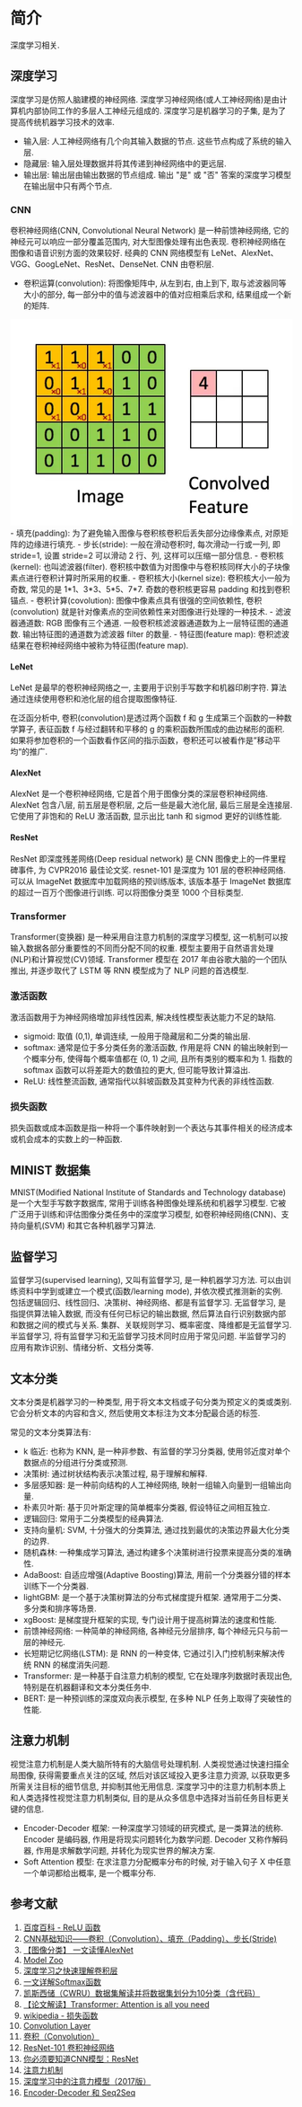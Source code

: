 # 简介
深度学习相关.

## 深度学习
深度学习是仿照人脑建模的神经网络. 深度学习神经网络(或人工神经网络)是由计算机内部协同工作的多层人工神经元组成的. 深度学习是机器学习的子集, 是为了提高传统机器学习技术的效率.
- 输入层: 人工神经网络有几个向其输入数据的节点. 这些节点构成了系统的输入层.
- 隐藏层: 输入层处理数据并将其传递到神经网络中的更远层.
- 输出层: 输出层由输出数据的节点组成. 输出 "是" 或 "否" 答案的深度学习模型在输出层中只有两个节点.

### CNN 
卷积神经网络(CNN, Convolutional Neural Network) 是一种前馈神经网络, 它的神经元可以响应一部分覆盖范围内, 对大型图像处理有出色表现. 卷积神经网络在图像和语音识别方面的效果较好. 经典的 CNN 网络模型有 LeNet、AlexNet、VGG、GoogLeNet、ResNet、DenseNet. CNN 由卷积层.
- 卷积运算(convolution): 将图像矩阵中, 从左到右, 由上到下, 取与滤波器同等大小的部分, 每一部分中的值与滤波器中的值对应相乘后求和, 结果组成一个新的矩阵.
<img src="../img/cnn_convolution.webp">
- 填充(padding): 为了避免输入图像与卷积核卷积后丢失部分边缘像素点, 对原矩阵的边缘进行填充.
- 步长(stride): 一般在滑动卷积时, 每次滑动一行或一列, 即 stride=1, 设置 stride=2 可以滑动 2 行、列, 这样可以压缩一部分信息.
- 卷积核(kernel): 也叫滤波器(filter). 卷积核中数值为对图像中与卷积核同样大小的子块像素点进行卷积计算时所采用的权重.
- 卷积核大小(kernel size): 卷积核大小一般为奇数, 常见的是 1*1、3*3、5*5、7*7. 奇数的卷积核更容易 padding 和找到卷积锚点.
- 卷积计算(covolution): 图像中像素点具有很强的空间依赖性, 卷积(convolution) 就是针对像素点的空间依赖性来对图像进行处理的一种技术.
- 滤波器通道数: RGB 图像有三个通道. 一般卷积核滤波器通道数为上一层特征图的通道数. 输出特征图的通道数为滤波器 filter 的数量.
- 特征图(feature map): 卷积滤波结果在卷积神经网络中被称为特征图(feature map).

#### LeNet 
LeNet 是最早的卷积神经网络之一, 主要用于识别手写数字和机器印刷字符. 算法通过连续使用卷积和池化层的组合提取图像特征.

在泛函分析中, 卷积(convolution)是透过两个函数 f 和 g 生成第三个函数的一种数学算子, 表征函数 f 与经过翻转和平移的 g 的乘积函数所围成的曲边梯形的面积. 如果将参加卷积的一个函数看作区间的指示函数，卷积还可以被看作是”移动平均“的推广.

#### AlexNet
AlexNet 是一个卷积神经网络, 它是首个用于图像分类的深层卷积神经网络.
AlexNet 包含八层, 前五层是卷积层, 之后一些是最大池化层, 最后三层是全连接层. 它使用了非饱和的 ReLU 激活函数, 显示出比 tanh 和 sigmod 更好的训练性能.

#### ResNet
ResNet 即深度残差网络(Deep residual network) 是 CNN 图像史上的一件里程碑事件, 为 CVPR2016 最佳论文奖.
resnet-101 是深度为 101 层的卷积神经网络. 可以从 ImageNet 数据库中加载网络的预训练版本, 该版本基于 ImageNet 数据库的超过一百万个图像进行训练. 可以将图像分类至 1000 个目标类型. 

### Transformer
Transformer(变换器) 是一种采用自注意力机制的深度学习模型, 这一机制可以按输入数据各部分重要性的不同而分配不同的权重. 模型主要用于自然语言处理(NLP)和计算视觉(CV)领域. Transformer 模型在 2017 年由谷歌大脑的一个团队推出, 并逐步取代了 LSTM 等 RNN 模型成为了 NLP 问题的首选模型.

### 激活函数
激活函数用于为神经网络增加非线性因素, 解决线性模型表达能力不足的缺陷.
- sigmoid: 取值 (0,1), 单调连续, 一般用于隐藏层和二分类的输出层.
- softmax: 通常是位于多分类任务的激活函数, 作用是将 CNN 的输出映射到一个概率分布, 使得每个概率值都在 (0, 1) 之间, 且所有类别的概率和为 1. 指数的 softmax 函数可以将差距大的数值拉的更大, 但可能导致计算溢出.
- ReLU: 线性整流函数, 通常指代以斜坡函数及其变种为代表的非线性函数.

### 损失函数
损失函数或成本函数是指一种将一个事件映射到一个表达与其事件相关的经济成本或机会成本的实数上的一种函数.

## MINIST 数据集
MNIST(Modified National Institute of Standards and Technology database)是一个大型手写数字数据库, 常用于训练各种图像处理系统和机器学习模型. 它被广泛用于训练和评估图像分类任务中的深度学习模型, 如卷积神经网络(CNN)、支持向量机(SVM) 和其它各种机器学习算法.

## 监督学习
监督学习(supervised learning), 又叫有监督学习, 是一种机器学习方法. 可以由训练资料中学到或建立一个模式(函数/learning mode), 并依次模式推测新的实例. 包括逻辑回归、线性回归、决策树、神经网络、都是有监督学习. 
无监督学习, 是指提供算法输入数据, 而没有任何已标记的输出数据, 然后算法自行识别数据内部和数据之间的模式与关系. 集群、关联规则学习、概率密度、降维都是无监督学习.
半监督学习, 将有监督学习和无监督学习技术同时应用于常见问题. 半监督学习的应用有欺诈识别、情绪分析、文档分类等.

## 文本分类
文本分类是机器学习的一种类型, 用于将文本文档或子句分类为预定义的类或类别. 它会分析文本的内容和含义, 然后使用文本标注为文本分配最合适的标签. 

常见的文本分类算法有:
- k 临近: 也称为 KNN, 是一种非参数、有监督的学习分类器, 使用邻近度对单个数据点的分组进行分类或预测.
- 决策树: 通过树状结构表示决策过程, 易于理解和解释.
- 多层感知器: 是一种前向结构的人工神经网络, 映射一组输入向量到一组输出向量.
- 朴素贝叶斯: 基于贝叶斯定理的简单概率分类器, 假设特征之间相互独立.
- 逻辑回归: 常用于二分类模型的经典算法.
- 支持向量机: SVM, 十分强大的分类算法, 通过找到最优的决策边界最大化分类的边界. 
- 随机森林: 一种集成学习算法, 通过构建多个决策树进行投票来提高分类的准确性.
- AdaBoost: 自适应增强(Adaptive Boosting)算法, 用前一个分类器分错的样本训练下一个分类器.
- lightGBM: 是一个基于决策树算法的分布式梯度提升框架. 通常用于二分类、多分类和排序等场景.
- xgBoost: 是梯度提升框架的实现, 专门设计用于提高树算法的速度和性能.
- 前馈神经网络: 一种简单的神经网络, 各神经元分层排序, 每个神经元只与前一层的神经元.
- 长短期记忆网络(LSTM): 是 RNN 的一种变体, 它通过引入门控机制来解决传统 RNN 的梯度消失问题.
- Transformer: 是一种基于自注意力机制的模型, 它在处理序列数据时表现出色, 特别是在机器翻译和文本分类任务中.
- BERT: 是一种预训练的深度双向表示模型, 在多种 NLP 任务上取得了突破性的性能.

## 注意力机制
视觉注意力机制是人类大脑所特有的大脑信号处理机制. 人类视觉通过快速扫描全局图像, 获得需要重点关注的区域, 然后对该区域投入更多注意力资源, 以获取更多所需关注目标的细节信息, 并抑制其他无用信息. 深度学习中的注意力机制本质上和人类选择性视觉注意力机制类似, 目的是从众多信息中选择对当前任务目标更关键的信息.

- Encoder-Decoder 框架: 一种深度学习领域的研究模式, 是一类算法的统称. Encoder 是编码器, 作用是将现实问题转化为数学问题. Decoder 又称作解码器, 作用是求解数学问题, 并转化为现实世界的解决方案.
- Soft Attention 模型: 在求注意力分配概率分布的时候, 对于输入句子 X 中任意一个单词都给出概率, 是一个概率分布.

## 参考文献
1. [百度百科 - ReLU 函数](https://baike.baidu.com/item/ReLU%20函数/22689567)
2. [CNN基础知识——卷积（Convolution）、填充（Padding）、步长(Stride)](https://zhuanlan.zhihu.com/p/77471866)
3. [【图像分类】 一文读懂AlexNet](https://juejin.cn/post/7012922205965287432)
4. [Model Zoo](https://github.com/BVLC/caffe/wiki/Model-zoo)
5. [深度学习之快速理解卷积层](https://zhuanlan.zhihu.com/p/59917842)
6. [一文详解Softmax函数](https://zhuanlan.zhihu.com/p/105722023)
7. [凯斯西储（CWRU）数据集解读并将数据集划分为10分类（含代码）](https://zhuanlan.zhihu.com/p/437791143)
8. [【论文解读】Transformer: Attention is all you need](https://zhuanlan.zhihu.com/p/343751830)
9. [wikipedia - 损失函数](https://zh.wikipedia.org/zh-cn/损失函数)
10. [Convolution Layer](https://caffe.berkeleyvision.org/tutorial/layers/convolution.html)
11. [卷积（Convolution）](https://paddlepedia.readthedocs.io/en/latest/tutorials/CNN/convolution_operator/Convolution.html)
12. [ResNet-101 卷积神经网络](https://ww2.mathworks.cn/help/deeplearning/ref/resnet101.html)
13. [你必须要知道CNN模型：ResNet](https://zhuanlan.zhihu.com/p/31852747)
13. [注意力机制](https://zh.d2l.ai/chapter_attention-mechanisms/index.html)
14. [深度学习中的注意力模型（2017版）](https://zhuanlan.zhihu.com/p/37601161)
15. [Encoder-Decoder 和 Seq2Seq](https://easyai.tech/ai-definition/encoder-decoder-seq2seq/)